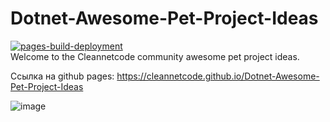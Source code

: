 # Dotnet-Awesome-Pet-Project-Ideas
[![pages-build-deployment](https://github.com/cleannetcode/Dotnet-Awesome-Pet-Project-Ideas/actions/workflows/pages/pages-build-deployment/badge.svg)](https://github.com/cleannetcode/Dotnet-Awesome-Pet-Project-Ideas/actions/workflows/pages/pages-build-deployment)  
Welcome to the Cleannetcode community awesome pet project ideas.

Ссылка на github pages: https://cleannetcode.github.io/Dotnet-Awesome-Pet-Project-Ideas

![image](https://user-images.githubusercontent.com/17434920/225848312-a0541710-e988-4776-afa1-900cc07c36c6.png)


